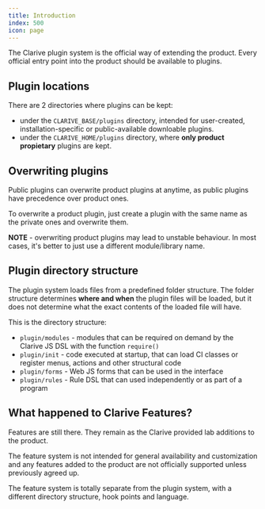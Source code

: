 ```yaml
---
title: Introduction
index: 500
icon: page
---
```


The Clarive plugin system is the official way of extending the product. Every official entry point into the product
should be available to plugins.

## Plugin locations

There are 2 directories where plugins can be kept:

- under the `CLARIVE_BASE/plugins` directory, intended for user-created, installation-specific or public-available
  downloable plugins.
- under the `CLARIVE_HOME/plugins` directory, where **only product propietary** plugins are kept.

## Overwriting plugins

Public plugins can overwrite product plugins at anytime, as public plugins have precedence over product ones.

To overwrite a product plugin, just create a plugin with the same name as the private ones and overwrite them.

**NOTE** - overwriting product plugins may lead to unstable behaviour. In most cases, it's better to just use
a different module/library name.

## Plugin directory structure

The plugin system loads files from a predefined folder structure.  The folder structure determines **where and when**
the plugin files will be loaded, but it does not determine what the exact contents of the loaded file will have.

This is the directory structure:

- `plugin/modules` - modules that can be required on demand by the Clarive JS DSL with the function `require()`
- `plugin/init` - code executed at startup, that can load CI classes or register menus, actions and other structural
  code
- `plugin/forms` - Web JS forms that can be used in the interface
- `plugin/rules` - Rule DSL that can used independently or as part of a program

## What happened to Clarive Features?

Features are still there. They remain as the Clarive provided lab additions to the product.

The feature system is not intended for general availability and customization and any features added to the product are
not officially supported unless previously agreed up.

The feature system is totally separate from the plugin system, with a different directory structure, hook points and
language.
